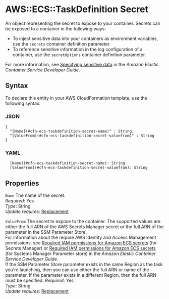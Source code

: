 # AWS::ECS::TaskDefinition Secret<a name="aws-properties-ecs-taskdefinition-secret"></a>

An object representing the secret to expose to your container\. Secrets can be exposed to a container in the following ways:

- To inject sensitive data into your containers as environment variables, use the `secrets` container definition parameter\.
- To reference sensitive information in the log configuration of a container, use the `secretOptions` container definition parameter\.

For more information, see [Specifying sensitive data](https://docs.aws.amazon.com/AmazonECS/latest/developerguide/specifying-sensitive-data.html) in the _Amazon Elastic Container Service Developer Guide_\.

## Syntax<a name="aws-properties-ecs-taskdefinition-secret-syntax"></a>

To declare this entity in your AWS CloudFormation template, use the following syntax:

### JSON<a name="aws-properties-ecs-taskdefinition-secret-syntax.json"></a>

```
{
  "[Name](#cfn-ecs-taskdefinition-secret-name)" : String,
  "[ValueFrom](#cfn-ecs-taskdefinition-secret-valuefrom)" : String
}
```

### YAML<a name="aws-properties-ecs-taskdefinition-secret-syntax.yaml"></a>

```
  [Name](#cfn-ecs-taskdefinition-secret-name): String
  [ValueFrom](#cfn-ecs-taskdefinition-secret-valuefrom): String
```

## Properties<a name="aws-properties-ecs-taskdefinition-secret-properties"></a>

`Name` <a name="cfn-ecs-taskdefinition-secret-name"></a>
The name of the secret\.  
_Required_: Yes  
_Type_: String  
_Update requires_: [Replacement](https://docs.aws.amazon.com/AWSCloudFormation/latest/UserGuide/using-cfn-updating-stacks-update-behaviors.html#update-replacement)

`ValueFrom` <a name="cfn-ecs-taskdefinition-secret-valuefrom"></a>
The secret to expose to the container\. The supported values are either the full ARN of the AWS Secrets Manager secret or the full ARN of the parameter in the SSM Parameter Store\.  
For information about the require AWS Identity and Access Management permissions, see [Required IAM permissions for Amazon ECS secrets](https://docs.aws.amazon.com/AmazonECS/latest/developerguide/specifying-sensitive-data-secrets.html#secrets-iam) \(for Secrets Manager\) or [Required IAM permissions for Amazon ECS secrets](https://docs.aws.amazon.com/AmazonECS/latest/developerguide/specifying-sensitive-data-parameters.html) \(for Systems Manager Parameter store\) in the _Amazon Elastic Container Service Developer Guide_\.  
If the SSM Parameter Store parameter exists in the same Region as the task you're launching, then you can use either the full ARN or name of the parameter\. If the parameter exists in a different Region, then the full ARN must be specified\.
_Required_: Yes  
_Type_: String  
_Update requires_: [Replacement](https://docs.aws.amazon.com/AWSCloudFormation/latest/UserGuide/using-cfn-updating-stacks-update-behaviors.html#update-replacement)
